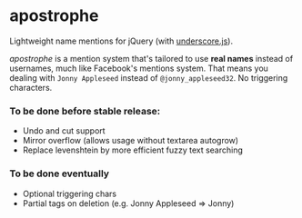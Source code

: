 # apostrophe

Lightweight name mentions for jQuery (with [underscore.js](http://underscorejs.org)).

_apostrophe_ is a mention system that's tailored to use
**real names** instead of usernames, much like Facebook's
mentions system. That means you dealing with `Jonny Appleseed`
instead of `@jonny_appleseed32`. No triggering characters.

### To be done before stable release:

* Undo and cut support
* Mirror overflow (allows usage without textarea autogrow)
* Replace levenshtein by more efficient fuzzy text searching

### To be done eventually

* Optional triggering chars
* Partial tags on deletion (e.g. Jonny Appleseed => Jonny)